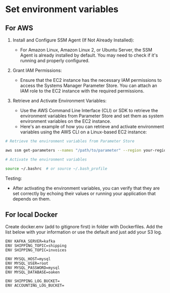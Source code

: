# Set environment variables

## For AWS

1. Install and Configure SSM Agent (If Not Already Installed):

    - For Amazon Linux, Amazon Linux 2, or Ubuntu Server, the SSM Agent is already installed by default. You may need to check if it's running and properly configured.
1. Grant IAM Permissions:
    - Ensure that the EC2 instance has the necessary IAM permissions to access the Systems Manager Parameter Store. You can attach an IAM role to the EC2 instance with the required permissions.
1. Retrieve and Activate Environment Variables:
    - Use the AWS Command Line Interface (CLI) or SDK to retrieve the environment variables from Parameter Store and set them as system environment variables on the EC2 instance.
    - Here's an example of how you can retrieve and activate environment variables using the AWS CLI on a Linux-based EC2 instance:

```Bash
# Retrieve the environment variables from Parameter Store

aws ssm get-parameters --names "/path/to/parameter" --region your-region --with-decryption --query 'Parameters[*].{Value:Value}' --output text | while read -r line; do export "$line"; done

# Activate the environment variables

source ~/.bashrc  # or source ~/.bash_profile
```

Testing:

- After activating the environment variables, you can verify that they are set correctly by echoing their values or running your application that depends on them.

## For local Docker

Create docker.env (add to gitignore first) in folder with Dockerfiles. Add the list below with your information or use the default and just add your S3 log.

```Text
ENV KAFKA_SERVER=kafka
ENV SHIPPING_TOPIC=shipping
ENV SHIPPING_TOPIC=invoices

ENV MYSQL_HOST=mysql
ENV MYSQL_USER=root
ENV MYSQL_PASSWORD=mysql
ENV MYSQL_DATABASE=oaken

ENV SHIPPING_LOG_BUCKET=
ENV ACCOUNTING_LOG_BUCKET=
```

